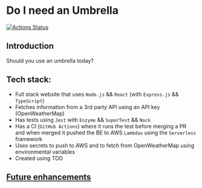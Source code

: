 # Do I need an Umbrella
[![Actions Status](https://github.com/jucallej/Do-I-need-an-Umbrella/workflows/ci/badge.svg)](https://github.com/jucallej/Do-I-need-an-Umbrella/actions)

## Introduction

Should you use an umbrella today?

## Tech stack:

* Full stack website that uses `Node.js` && `React` (with `Express.js` && `TypeScript`)
* Fetches information from a 3rd party API using an API key (OpenWeatherMap)
* Has tests using `Jest` with `Enzyme` && `SuperTest` && `Nock`
* Has a CI (`GitHub Actions`) where it runs the test before merging a PR and when merged it pushed the BE to AWS `Lambdas` using the `Serverless` framework
* Uses secrets to push to AWS and to fetch from OpenWeatherMap using environmental variables
* Created using TDD

## [Future enhancements](https://github.com/jucallej/Do-I-need-an-Umbrella/projects)
